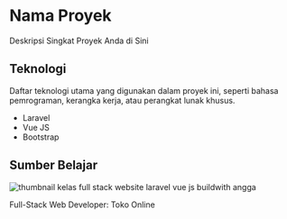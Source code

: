 # Nama Proyek

Deskripsi Singkat Proyek Anda di Sini

## Teknologi

Daftar teknologi utama yang digunakan dalam proyek ini, seperti bahasa pemrograman, kerangka kerja, atau perangkat lunak khusus.

- Laravel
- Vue JS
- Bootstrap

## Sumber Belajar
![thumbnail kelas full stack website laravel vue js buildwith angga](https://github.com/auliyaapri/Full-Stack-Web-Developer-Toko-Online/assets/45688720/a427a962-f0c3-4559-83cb-4f122121d139)

Full-Stack Web Developer: Toko Online
